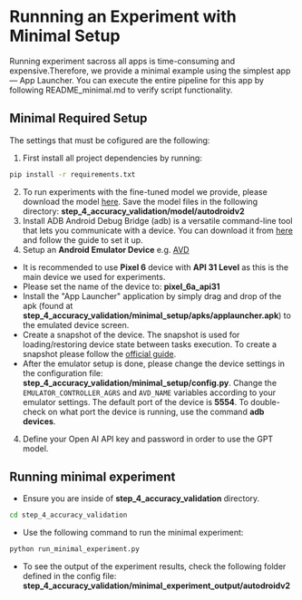 # Runnning an Experiment with Minimal Setup
Running experiment sacross all apps is time-consuming and expensive.Therefore, we provide a minimal example using the simplest app — App Launcher. You can execute the entire pipeline for this app by following README_minimal.md to verify script functionality.

## Minimal Required Setup
The settings that must be cofigured are the following:
1. First install all project dependencies by running:
```bash
pip install -r requirements.txt
```
2. To run experiments with the fine-tuned model we provide, please download the model [here](https://huggingface.co/BlitherBoom/AutoDroid-V2). Save the model files in the following directory: **step_4_accuracy_validation/model/autodroidv2**
2. Install ADB
Android Debug Bridge (adb) is a versatile command-line tool that lets you communicate with a device. You can download it from [here](https://developer.android.com/tools/releases/platform-tools) and follow the guide to set it up.
3. Setup an **Android Emulator Device** e.g. [AVD](https://developer.android.com/studio/run/managing-avds) 
- It is recommended to use **Pixel 6** device with **API 31 Level** as this is the main device we used for experiments.
- Please set the name of the device to: **pixel_6a_api31**
- Install the "App Launcher" application by simply drag and drop of the apk (found at **step_4_accuracy_validation/minimal_setup/apks/applauncher.apk**) to the emulated device screen.
- Create a snapshot of the device. The snapshot is used for loading/restoring device state between tasks execution. To create a snapshot please follow the [official guide](https://developer.android.com/studio/run/emulator-snapshots).   
- After the emulator setup is done, please change the device settings in the configuration file: **step_4_accuracy_validation/minimal_setup/config.py**. Change the `EMULATOR_CONTROLLER_AGRS` and `AVD_NAME` variables according to your emulator settings. The default port of the device is **5554**. To double-check on what port the device is running, use the command **adb devices**.
4. Define your Open AI API key and password in order to use the GPT model.

## Running minimal experiment
- Ensure you are inside of **step_4_accuracy_validation** directory.
```bash
cd step_4_accuracy_validation
``` 
- Use the following command to run the minimal experiment:
```bash
python run_minimal_experiment.py
```
- To see the output of the experiment results, check the following folder defined in the config file: **step_4_accuracy_validation/minimal_experiment_output/autodroidv2**
